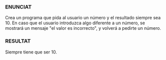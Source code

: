 ### ENUNCIAT
Crea un programa que pida al usuario un número y el resultado siempre sea 10. En caso que el usuario introduzca algo diferente a un número, se mostrará un mensaje "el valor es incorrecto", y volverá a pedirte un número.
### RESULTAT
Siempre tiene que ser 10.